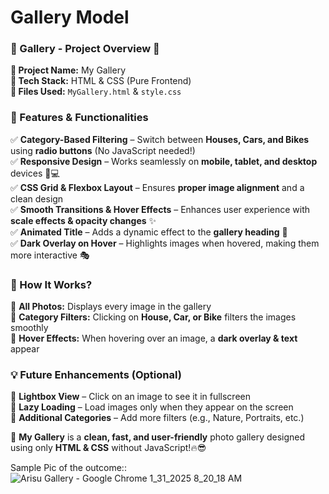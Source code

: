 # Gallery Model

### **📸 Gallery - Project Overview** 🚀  

**🔹 Project Name:** My Gallery  
**🔹 Tech Stack:** HTML & CSS (Pure Frontend)  
**🔹 Files Used:** `MyGallery.html` & `style.css`  

### **🌟 Features & Functionalities**  
✅ **Category-Based Filtering** – Switch between **Houses, Cars, and Bikes** using **radio buttons** (No JavaScript needed!)  
✅ **Responsive Design** – Works seamlessly on **mobile, tablet, and desktop** devices 📱💻  
✅ **CSS Grid & Flexbox Layout** – Ensures **proper image alignment** and a clean design  
✅ **Smooth Transitions & Hover Effects** – Enhances user experience with **scale effects & opacity changes** ✨  
✅ **Animated Title** – Adds a dynamic effect to the **gallery heading** 🎨  
✅ **Dark Overlay on Hover** – Highlights images when hovered, making them more interactive 🎭  

### **🎯 How It Works?**  
📌 **All Photos:** Displays every image in the gallery  
📌 **Category Filters:** Clicking on **House, Car, or Bike** filters the images smoothly  
📌 **Hover Effects:** When hovering over an image, a **dark overlay & text** appear  

### **💡 Future Enhancements (Optional)**  
🔹 **Lightbox View** – Click on an image to see it in fullscreen  
🔹 **Lazy Loading** – Load images only when they appear on the screen  
🔹 **Additional Categories** – Add more filters (e.g., Nature, Portraits, etc.)  

🚀 **My Gallery** is a **clean, fast, and user-friendly** photo gallery designed using only **HTML & CSS** without JavaScript!🔥😎

Sample Pic of the outcome::
![Arisu Gallery - Google Chrome 1_31_2025 8_20_18 AM](https://github.com/user-attachments/assets/ae8a6bff-e7d4-4410-b23e-f618004774c5)
